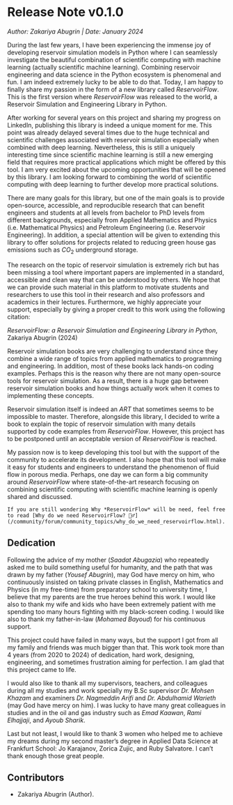 # Release Note v0.1.0
*Author: Zakariya Abugrin | Date: January 2024*

During the last few years, I have been experiencing the immense joy of developing reservoir simulation models in Python where I can seamlessly investigate the beautiful combination of scientific computing with machine learning (actually scientific machine learning). Combining reservoir engineering and data science in the Python ecosystem is phenomenal and fun. I am indeed extremely lucky to be able to do that. Today, I am happy to finally share my passion in the form of a new library called *ReservoirFlow*. This is the first version where *ReservoirFlow* was released to the world, a Reservoir Simulation and Engineering Library in Python.

After working for several years on this project and sharing my progress on LinkedIn, publishing this library is indeed a unique moment for me. This point was already delayed several times due to the huge technical and scientific challenges associated with reservoir simulation especially when combined with deep learning. Nevertheless, this is still a uniquely interesting time since scientific machine learning is still a new emerging field that requires more practical applications which might be offered by this tool. I am very excited about the upcoming opportunities that will be opened by this library. I am looking forward to combining the world of scientific computing with deep learning to further develop more practical solutions.

There are many goals for this library, but one of the main goals is to provide open-source, accessible, and reproducible research that can benefit engineers and students at all levels from bachelor to PhD levels from different backgrounds, especially from Applied Mathematics and Physics (i.e. Mathematical Physics) and Petroleum Engineering (i.e. Reservoir Engineering). In addition, a special attention will be given to extending this library to offer solutions for projects related to reducing green house gas emissions such as $CO_2$ underground storage.

The research on the topic of reservoir simulation is extremely rich but has been missing a tool where important papers are implemented in a standard, accessible and clean way that can be understood by others. We hope that we can provide such material in this platform to motivate students and researchers to use this tool in their research and also professors and academics in their lectures. Furthermore, we highly appreciate your support, especially by giving a proper credit to this work using the following citation:

_ReservoirFlow: a Reservoir Simulation and Engineering Library in Python_, Zakariya Abugrin (2024)

Reservoir simulation books are very challenging to understand since they combine a wide range of topics from applied mathematics to programming and engineering. In addition, most of these books lack hands-on coding examples. Perhaps this is the reason why there are not many open-source tools for reservoir simulation. As a result, there is a huge gap between reservoir simulation books and how things actually work when it comes to implementing these concepts.

Reservoir simulation itself is indeed an _ART_ that sometimes seems to be impossible to master. Therefore, alongside this library, I decided to write a book to explain the topic of reservoir simulation with many details supported by code examples from *ReservoirFlow*. However, this project has to be postponed until an acceptable version of *ReservoirFlow* is reached.


My passion now is to keep developing this tool but with the support of the community to accelerate its development. I also hope that this tool will make it easy for students and engineers to understand the phenomenon of fluid flow in porous media. Perhaps, one day we can form a big community around *ReservoirFlow* where state-of-the-art research focusing on combining scientific computing with scientific machine learning is openly shared and discussed.

````{tip}
If you are still wondering Why *ReservoirFlow* will be need, feel free to read [Why do we need ReservoirFlow? 🤷‍♂️](/community/forum/community_topics/why_do_we_need_reservoirflow.html).
````

## Dedication

Following the advice of my mother (*Saadat Abugazia*) who repeatedly asked me to build something useful for humanity, and the path that was drawn by my father (*Yousef Abugrin*), may God have mercy on him, who continuously insisted on taking private classes in English, Mathematics and Physics (in my free-time) from preparatory school to university time, I believe that my parents are the true heroes behind this work. I would like also to thank my wife and kids who have been extremely patient with me spending too many hours fighting with my black-screen coding. I would like also to thank my father-in-law (*Mohamed Bayoud*) for his continuous support.

This project could have failed in many ways, but the support I got from all my family and friends was much bigger than that. This work took more than 4 years (from 2020 to 2024) of dedication, hard work, designing, engineering, and sometimes frustration aiming for perfection. I am glad that this project came to life.

I would also like to thank all my supervisors, teachers, and colleagues during all my studies and work specially my B.Sc supervisor *Dr. Mohsen Khazam* and examiners *Dr. Nagmeddin Arifi* and *Dr. Abdulhamid Warieth* (may God have mercy on him). I was lucky to have many great colleagues in studies and in the oil and gas industry such as *Emad Kaawan*, *Rami Elhajjaji*, and *Ayoub Sharik*.

Last but not least, I would like to thank 3 women who helped me to achieve my dreams during my second master’s degree in Applied Data Science at Frankfurt School: Jo Karajanov, Zorica Zujic, and Ruby Salvatore. I can’t thank enough those great people.

## Contributors

- Zakariya Abugrin (Author).

<!-- <div align="right">written by Zakariya Abugrin, 2024 Nürnberg, Germany</div> -->

```{include} /_static/comments_section.md
```